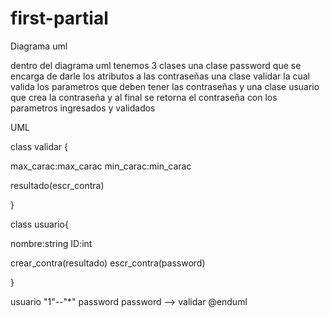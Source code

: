 # first-partial

Diagrama uml 

dentro del diagrama uml tenemos 3 clases una clase password que se encarga de darle los atributos a las contraseñas una clase validar la cual valida los parametros que deben tener las contraseñas y una clase usuario que crea la contraseña y al final se retorna el contraseña con los parametros ingresados y validados 

UML

class validar {

max_carac:max_carac
min_carac:min_carac

resultado(escr_contra)

}

class usuario{

nombre:string
ID:int

crear_contra(resultado)
escr_contra(password)





}

usuario "1"--"*" password
password --> validar 
@enduml







